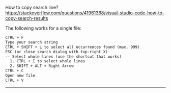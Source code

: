 How to copy search line?
https://stackoverflow.com/questions/41961368/visual-studio-code-how-to-copy-search-results

The following works for a single file:
```txt
CTRL + F
Type your search string
CTRL + SHIFT + L to select all occurrences found (max. 999)
ESC (or close search dialog with top-right X)
-- Select whole lines (use the shortcut that works)
  1. CTRL + I to select whole lines
  2. SHIFT + ALT + Right Arrow
CTRL + C
Open new file
CTRL + V
```
-- ------------------------------


